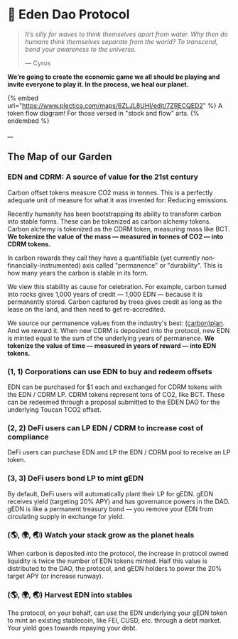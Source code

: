 # 🌟 Eden Dao Protocol

> _It’s silly for waves to think themselves apart from water. Why then do humans think themselves separate from the world? To transcend, bond your awareness to the universe._
>
> — Cyrus

**We’re going to create the economic game we all should be playing and invite everyone to play it. In the process, we heal our planet.**

{% embed url="https://www.plectica.com/maps/6ZLJL8UHI/edit/7ZRECQED2" %}
A token flow diagram! For those versed in "stock and flow" arts.
{% endembed %}

__

## The Map of our Garden

### EDN and CDRM: A source of value for the 21st century

Carbon offset tokens measure CO2 mass in tonnes. This is a perfectly adequate unit of measure for what it was invented for: Reducing emissions.

Recently humanity has been bootstrapping its ability to transform carbon into stable forms. These can be tokenized as carbon alchemy tokens. Carbon alchemy is tokenized as the CDRM token, measuring mass like BCT. **We tokenize the value of the mass — measured in tonnes of CO2 — into CDRM tokens.**

In carbon rewards they call they have a quantifiable (yet currently non-financially-instrumented) axis called "permanence" or "durability". This is how many years the carbon is stable in its form.&#x20;

We view this stability as cause for celebration. For example, carbon turned into rocks gives 1,000 years of credit — 1,000 EDN — because it is permanently stored. Carbon captured by trees gives credit as long as the lease on the land, and then need to get re-accredited.&#x20;

We source our permanence values from the industry's best: [(carbon)plan](https://carbonplan.org/research/cdr-database). And we reward it. When new CDRM is deposited into the protocol, new EDN is minted equal to the sum of the underlying years of permanence. **We tokenize the value of time — measured in years of reward — into EDN tokens.**

### **(1, 1) Corporations can use EDN to buy and redeem offsets**

EDN can be purchased for $1 each and exchanged for CDRM tokens with the EDN / CDRM LP. CDRM tokens represent tons of CO2, like BCT. These can be redeemed through a proposal submitted to the EDEN DAO for the underlying Toucan TCO2 offset.

### (2, 2) DeFi users can LP EDN / CDRM to increase cost of compliance

DeFi users can purchase EDN and LP the EDN / CDRM pool to receive an LP token.

### (3, 3) **DeFi users bond LP to mint gEDN**

By default, DeFi users will automatically plant their LP for gEDN. gEDN receives yield (targeting 20% APY) and has governance powers in the DAO. gEDN is like a permanent treasury bond — you remove your EDN from circulating supply in exchange for yield.

### (🌎, 🌍, 🌏) Watch your stack grow as the planet heals

When carbon is deposited into the protocol, the increase in protocol owned liquidity is twice the number of EDN tokens minted. Half this value is distributed to the DAO, the protocol, and gEDN holders to power the 20% target APY (or increase runway).

### (🌎, 🌍, 🌏) Harvest EDN into stables&#x20;

The protocol, on your behalf, can use the EDN underlying your gEDN token to mint an existing stablecoin, like FEI, CUSD, etc. through a debt market. Your yield goes towards repaying your debt.
